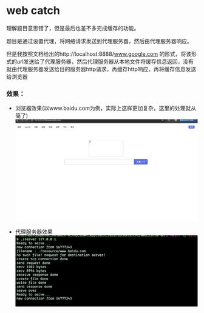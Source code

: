 # web catch 

理解题目意思错了，但是最后也差不多完成缓存的功能。

题目是通过设置代理，将网络请求发送到代理服务器，然后由代理服务器响应。

但是我按照文档给出的http://localhost:8888/www.google.com 的形式，将该形式的url发送给了代理服务器，然后代理服务器从本地文件将缓存信息返回，没有就由代理服务器发送给目的服务器http请求，再缓存http响应，再将缓存信息发送给浏览器

### 效果：

- 浏览器效果(以www.baidu.com为例，实际上这样更加复杂，这里的处理就从简了)
![1](./image/1.png)


- 代理服务器效果
![2](./image/2.png)
